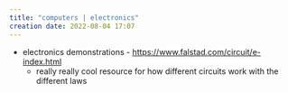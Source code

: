 ```yaml
---
title: "computers | electronics"
creation date: 2022-08-04 17:07
---
```


- electronics demonstrations - https://www.falstad.com/circuit/e-index.html
	- really really cool resource for how different circuits work with the different laws